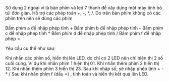 Sử dụng 2 ngoại vi là bàn phím và led 7 thanh để xây dựng một máy tính bỏ túi đơn giản. Hỗ trợ các
phép toán +, -, *, /. Do trên bàn phím không có các phím trên nên sẽ dùng các phím

 Bấm phím a để nhập phép tính +
 Bấm phím b để nhập phép tính –
 Bấm phím c để nhập phép tính *
 Bấm phím d để nhập phép tính /
 Bấm phím f để nhập phép =

Yêu cầu cụ thể như sau:

 Khi nhấn các phím số, hiển thị lên LED, do chỉ có 2 LED nên chỉ hiện thị 2 số cuối cùng. Ví
dụ khi nhấn phím 1  hiện thị 01. Khi nhấn thêm phím 2  hiển thị 12. Khi nhấn thêm
phím 3  hiển thị 23.
 Sau khi nhập số, sẽ nhập phép tính + - * /
 Sau khi nhấn phím f (dấu =) , tính toán và hiển thị kết quả lên LED.


